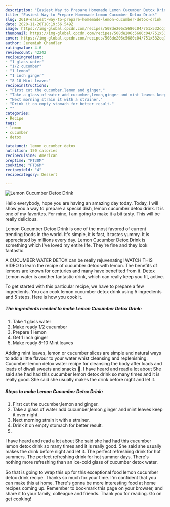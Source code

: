 ```yaml
---
description: "Easiest Way to Prepare Homemade Lemon Cucumber Detox Drink"
title: "Easiest Way to Prepare Homemade Lemon Cucumber Detox Drink"
slug: 2619-easiest-way-to-prepare-homemade-lemon-cucumber-detox-drink
date: 2020-11-20T18:19:56.549Z
image: https://img-global.cpcdn.com/recipes/508de206c5680c04/751x532cq70/lemon-cucumber-detox-drink-recipe-main-photo.jpg
thumbnail: https://img-global.cpcdn.com/recipes/508de206c5680c04/751x532cq70/lemon-cucumber-detox-drink-recipe-main-photo.jpg
cover: https://img-global.cpcdn.com/recipes/508de206c5680c04/751x532cq70/lemon-cucumber-detox-drink-recipe-main-photo.jpg
author: Jeremiah Chandler
ratingvalue: 4.6
reviewcount: 42242
recipeingredient:
- "1 glass water"
- "1/2 cucumber"
- "1 lemon"
- "1 inch ginger"
- "8-10 Mint leaves"
recipeinstructions:
- "First cut the cucumber,lemon and ginger."
- "Take a glass of water add cucumber,lemon,ginger and mint leaves keep it over night."
- "Next morning strain it with a strainer."
- "Drink it on empty stomach for better result."
- ""
categories:
- Recipe
tags:
- lemon
- cucumber
- detox

katakunci: lemon cucumber detox 
nutrition: 150 calories
recipecuisine: American
preptime: "PT30M"
cooktime: "PT36M"
recipeyield: "4"
recipecategory: Dessert

---
```



![Lemon Cucumber Detox Drink](https://img-global.cpcdn.com/recipes/508de206c5680c04/751x532cq70/lemon-cucumber-detox-drink-recipe-main-photo.jpg)

Hello everybody, hope you are having an amazing day today. Today, I will show you a way to prepare a special dish, lemon cucumber detox drink. It is one of my favorites. For mine, I am going to make it a bit tasty. This will be really delicious.

Lemon Cucumber Detox Drink is one of the most favored of current trending foods in the world. It's simple, it is fast, it tastes yummy. It is appreciated by millions every day. Lemon Cucumber Detox Drink is something which I've loved my entire life. They're fine and they look fantastic.

A CUCUMBER WATER DETOX can be really rejuvenating! WATCH THIS VIDEO to learn the recipe of cucumber detox with lemon. The benefits of lemons are known for centuries and many have benefited from it. Detox Lemon water is another fantastic drink, which can really keep you fit, active.


To get started with this particular recipe, we have to prepare a few ingredients. You can cook lemon cucumber detox drink using 5 ingredients and 5 steps. Here is how you cook it.

<!--inarticleads1-->

##### The ingredients needed to make Lemon Cucumber Detox Drink:

1. Take 1 glass water
1. Make ready 1/2 cucumber
1. Prepare 1 lemon
1. Get 1 inch ginger
1. Make ready 8-10 Mint leaves


Adding mint leaves, lemon or cucumber slices are simple and natural ways to add a little flavour to your water whist cleansing and replenishing. Cucumber lemon detox water recipe for cleansing the body after loads and loads of diwali sweets and snacks 🙂. I have heard and read a lot about She said she had had this cucumber lemon detox drink so many times and it is really good. She said she usually makes the drink before night and let it. 

<!--inarticleads2-->

##### Steps to make Lemon Cucumber Detox Drink:

1. First cut the cucumber,lemon and ginger.
1. Take a glass of water add cucumber,lemon,ginger and mint leaves keep it over night.
1. Next morning strain it with a strainer.
1. Drink it on empty stomach for better result.
1. 


I have heard and read a lot about She said she had had this cucumber lemon detox drink so many times and it is really good. She said she usually makes the drink before night and let it. The perfect refreshing drink for hot summers. The perfect refreshing drink for hot summer days. There&#39;s nothing more refreshing than an ice-cold glass of cucumber detox water. 

So that is going to wrap this up for this exceptional food lemon cucumber detox drink recipe. Thanks so much for your time. I'm confident that you can make this at home. There's gonna be more interesting food at home recipes coming up. Remember to bookmark this page on your browser, and share it to your family, colleague and friends. Thank you for reading. Go on get cooking!
